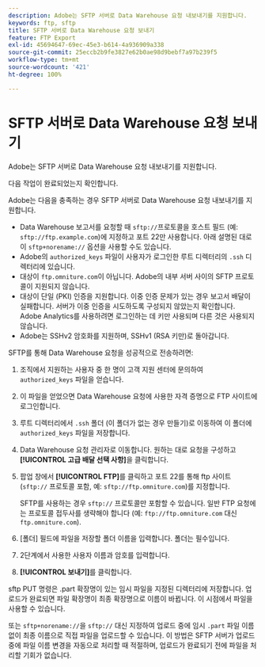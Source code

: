 ```yaml
---
description: Adobe는 SFTP 서버로 Data Warehouse 요청 내보내기를 지원합니다.
keywords: ftp, sftp
title: SFTP 서버로 Data Warehouse 요청 보내기
feature: FTP Export
exl-id: 45694647-69ec-45e3-b614-4a936909a338
source-git-commit: 25eccb2b9fe3827e62b0ae98d9bebf7a97b239f5
workflow-type: tm+mt
source-wordcount: '421'
ht-degree: 100%

---
```


# SFTP 서버로 Data Warehouse 요청 보내기

Adobe는 SFTP 서버로 Data Warehouse 요청 내보내기를 지원합니다.

다음 작업이 완료되었는지 확인합니다.

Adobe는 다음을 충족하는 경우 SFTP 서버로 Data Warehouse 요청 내보내기를 지원합니다.

* Data Warehouse 보고서를 요청할 때 `sftp://`프로토콜을 호스트 필드 (예: `sftp://ftp.example.com`)에 지정하고 포트 22만 사용합니다. 아래 설명된 대로 이 `sftp+norename://` 옵션을 사용할 수도 있습니다.
* Adobe의 `authorized_keys` 파일이 사용자가 로그인한 루트 디렉터리의 `.ssh` 디렉터리에 있습니다.
* 대상이 `ftp.omniture.com`이 아닙니다. Adobe의 내부 서버 사이의 SFTP 프로토콜이 지원되지 않습니다.
* 대상이 단일 (PKI) 인증을 지원합니다. 이중 인증 문제가 있는 경우 보고서 배달이 실패합니다. 서버가 이중 인증을 시도하도록 구성되지 않았는지 확인합니다. Adobe Analytics를 사용하려면 로그인하는 데 키만 사용되며 다른 것은 사용되지 않습니다.
* Adobe는 SSHv2 암호화를 지원하며, SSHv1 (RSA 키만)로 돌아갑니다.

SFTP를 통해 Data Warehouse 요청을 성공적으로 전송하려면:

1. 조직에서 지원하는 사용자 중 한 명이 고객 지원 센터에 문의하여 `authorized_keys` 파일을 얻습니다.
1. 이 파일을 얻었으면 Data Warehouse 요청에 사용한 자격 증명으로 FTP 사이트에 로그인합니다.
1. 루트 디렉터리에서 `.ssh` 폴더 (이 폴더가 없는 경우 만들기)로 이동하여 이 폴더에 `authorized_keys` 파일을 저장합니다.

1. Data Warehouse 요청 관리자로 이동합니다. 원하는 대로 요청을 구성하고 **[!UICONTROL 고급 배달 선택 사항]**&#x200B;을 클릭합니다.

1. 팝업 창에서 **[!UICONTROL FTP]**&#x200B;를 클릭하고 포트 22를 통해 ftp 사이트 (`sftp://` 프로토콜 포함, 예: `sftp://ftp.omniture.com`)를 지정합니다.

   SFTP를 사용하는 경우 `sftp://` 프로토콜만 포함할 수 있습니다. 일반 FTP 요청에는 프로토콜 접두사를 생략해야 합니다 (예: `ftp://ftp.omniture.com` 대신 `ftp.omniture.com`).

1. [폴더] 필드에 파일을 저장할 폴더 이름을 입력합니다. 폴더는 필수입니다.
1. 2단계에서 사용한 사용자 이름과 암호를 입력합니다.
1. **[!UICONTROL 보내기]**&#x200B;를 클릭합니다.

sftp PUT 명령은 .part 확장명이 있는 임시 파일을 지정된 디렉터리에 저장합니다. 업로드가 완료되면 파일 확장명이 최종 확장명으로 이름이 바뀝니다. 이 시점에서 파일을 사용할 수 있습니다.

또는 `sftp+norename://`을 `sftp://` 대신 지정하여 업로드 중에 임시 `.part` 파일 이름 없이 최종 이름으로 직접 파일을 업로드할 수 있습니다. 이 방법은 SFTP 서버가 업로드 중에 파일 이름 변경을 자동으로 처리할 때 적절하며, 업로드가 완료되기 전에 파일을 처리할 기회가 없습니다.
